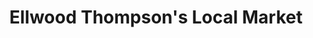 ---
title: "Ellwood Thompson's Local Market"
url: /richmond-city/ellwood-thompsons-local-market/
shop: Supermarkt
---